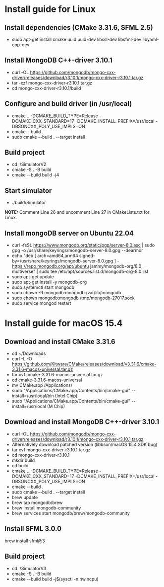 # Install guide for Linux

## Install dependencies (CMake 3.31.6, SFML 2.5)
- sudo apt-get install cmake uuid uuid-dev libssl-dev libsfml-dev libyaml-cpp-dev

## Install MongoDB C++-driver 3.10.1
- curl -OL https://github.com/mongodb/mongo-cxx-driver/releases/download/r3.10.1/mongo-cxx-driver-r3.10.1.tar.gz 
- tar -xzf mongo-cxx-driver-r3.10.1.tar.gz 
- cd mongo-cxx-driver-r3.10.1/build 

## Configure and build driver (in /usr/local)
- cmake .. -DCMAKE_BUILD_TYPE=Release -DCMAKE_CXX_STANDARD=17 -DCMAKE_INSTALL_PREFIX=/usr/local -DBSONCXX_POLY_USE_IMPLS=ON
- cmake --build .
- sudo cmake --build . --target install

## Build project
- cd ./SimulatorV2
- cmake -S . -B build
- cmake --build build -j4

## Start simulator
- ./build/Simulator

**NOTE:** Comment Line 26 and uncomment Line 27 in CMakeLists.txt for Linux.

## Install mongoDB server on Ubuntu 22.04
- curl -fsSL https://www.mongodb.org/static/pgp/server-8.0.asc | sudo gpg -o /usr/share/keyrings/mongodb-server-8.0.gpg --dearmor
- echo "deb [ arch=amd64,arm64 signed-by=/usr/share/keyrings/mongodb-server-8.0.gpg ] - https://repo.mongodb.org/apt/ubuntu jammy/mongodb-org/8.0 multiverse" | sudo tee /etc/apt/sources.list.d/mongodb-org-8.0.list
- sudo apt-get update
- sudo apt-get install -y mongodb-org
- sudo systemctl start mongodb
- sudo chown -R mongodb:mongodb /var/lib/mongodb
- sudo chown mongodb:mongodb /tmp/mongodb-27017.sock
- sudo service mongod restart

# Install guide for macOS 15.4

## Download and install CMake 3.31.6
- cd ~/Downloads
- curl -L -O https://github.com/Kitware/CMake/releases/download/v3.31.6/cmake-3.31.6-macos-universal.tar.gz
- tar xvf cmake-3.31.6-macos-universal.tar.gz
- cd cmake-3.31.6-macos-universal
- mv CMake.app /Applications/
- sudo "/Applications/CMake.app/Contents/bin/cmake-gui" --install=/usr/local/bin (Intel Chip)
- sudo "/Applications/CMake.app/Contents/bin/cmake-gui" --install=/usr/local (M Chip)

## Download and install MongoDB C++-driver 3.10.1
- curl -OL https://github.com/mongodb/mongo-cxx-driver/releases/download/r3.10.1/mongo-cxx-driver-r3.10.1.tar.gz
- Alternatively download patched version (libbson/macOS 15.4 SDK bug)
- tar xvf mongo-cxx-driver-r3.10.1.tar.gz
- cd mongo-cxx-driver-r3.10.1
- mkdir build
- cd build
- cmake .. -DCMAKE_BUILD_TYPE=Release -DCMAKE_CXX_STANDARD=17 -DCMAKE_INSTALL_PREFIX=/usr/local -DBSONCXX_POLY_USE_IMPLS=ON
- cmake --build .
- sudo cmake --build . --target install
- brew update
- brew tap mongodb/brew
- brew install mongodb-community
- brew services start mongodb/brew/mongodb-community

## Install SFML 3.0.0
brew install sfml@3

## Build project
- cd ./SimulatorV3
- cmake -S . -B build
- cmake --build build -j$(sysctl -n hw.ncpu)
